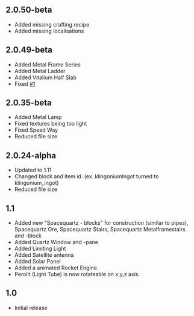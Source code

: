 2.0.50-beta
-----------

* Added missing crafting recipe
* Added missing localisations

2.0.49-beta
-----------

* Added Metal Frame Series
* Added Metal Ladder
* Added Vitalium Half Slab
* Fixed [#1](https://github.com/BrainStone/SpacePackExtended/issues/1)

2.0.35-beta
-----------

* Added Metal Lamp
* Fixed textures being too light
* Fixed Speed Way
* Reduced file size

2.0.24-alpha
------------

* Updated to 1.11
* Changed block and item id. (ex. klingoniumIngot turned to klingonium_ingot)
* Reduced file size

1.1
---

* Added new "Spacequartz - blocks" for construction (similar to pipes), Spacequartz Ore, Spacequartz Stairs, Spacequartz Metalframestairs and -block
* Added Quartz Window and -pane
* Added Limiting Light
* Added Satellite antenna
* Added Solar Panel
* Added a animated Rocket Engine.
* Perolit (Light Tube) is now rotateable on x,y,z axis.

1.0
---

* Initial release
